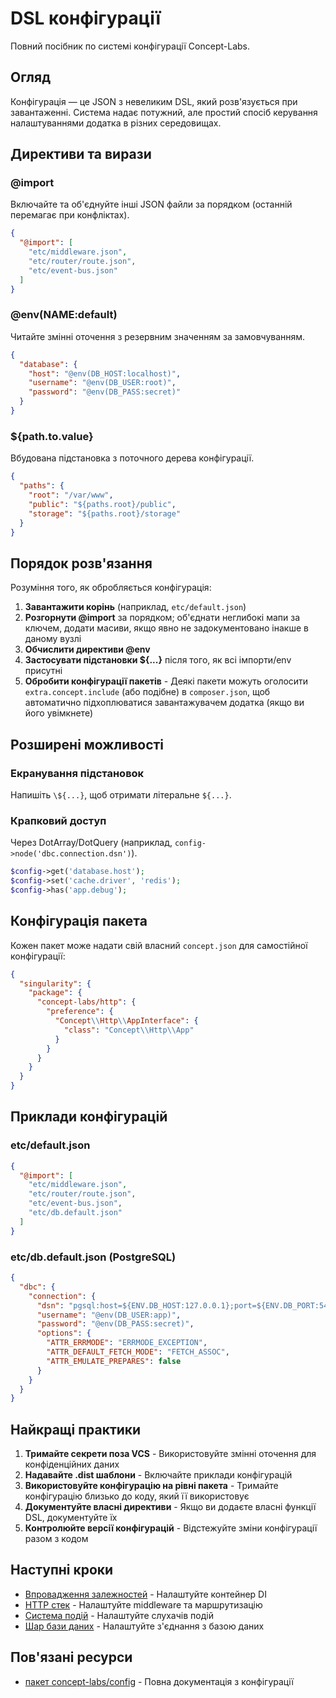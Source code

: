# DSL конфігурації

Повний посібник по системі конфігурації Concept-Labs.

## Огляд

Конфігурація — це JSON з невеликим DSL, який розв'язується при завантаженні. Система надає потужний, але простий спосіб керування налаштуваннями додатка в різних середовищах.

## Директиви та вирази

### @import
Включайте та об'єднуйте інші JSON файли за порядком (останній перемагає при конфліктах).

```json
{
  "@import": [
    "etc/middleware.json",
    "etc/router/route.json",
    "etc/event-bus.json"
  ]
}
```

### @env(NAME:default)
Читайте змінні оточення з резервним значенням за замовчуванням.

```json
{
  "database": {
    "host": "@env(DB_HOST:localhost)",
    "username": "@env(DB_USER:root)",
    "password": "@env(DB_PASS:secret)"
  }
}
```

### ${path.to.value}
Вбудована підстановка з поточного дерева конфігурації.

```json
{
  "paths": {
    "root": "/var/www",
    "public": "${paths.root}/public",
    "storage": "${paths.root}/storage"
  }
}
```

## Порядок розв'язання

Розуміння того, як обробляється конфігурація:

1. **Завантажити корінь** (наприклад, `etc/default.json`)
2. **Розгорнути @import** за порядком; об'єднати неглибокі мапи за ключем, додати масиви, якщо явно не задокументовано інакше в даному вузлі
3. **Обчислити директиви @env**
4. **Застосувати підстановки ${...}** після того, як всі імпорти/env присутні
5. **Обробити конфігурації пакетів** - Деякі пакети можуть оголосити `extra.concept.include` (або подібне) в `composer.json`, щоб автоматично підхоплюватися завантажувачем додатка (якщо ви його увімкнете)

## Розширені можливості

### Екранування підстановок
Напишіть `\${...}`, щоб отримати літеральне `${...}`.

### Крапковий доступ
Через DotArray/DotQuery (наприклад, `config->node('dbc.connection.dsn')`).

```php
$config->get('database.host');
$config->set('cache.driver', 'redis');
$config->has('app.debug');
```

## Конфігурація пакета

Кожен пакет може надати свій власний `concept.json` для самостійної конфігурації:

```json
{
  "singularity": {
    "package": {
      "concept-labs/http": {
        "preference": {
          "Concept\\Http\\AppInterface": { 
            "class": "Concept\\Http\\App" 
          }
        }
      }
    }
  }
}
```

## Приклади конфігурацій

### etc/default.json
```json
{
  "@import": [
    "etc/middleware.json",
    "etc/router/route.json",
    "etc/event-bus.json",
    "etc/db.default.json"
  ]
}
```

### etc/db.default.json (PostgreSQL)
```json
{
  "dbc": {
    "connection": {
      "dsn": "pgsql:host=${ENV.DB_HOST:127.0.0.1};port=${ENV.DB_PORT:5432};dbname=${ENV.DB_NAME:app}",
      "username": "@env(DB_USER:app)",
      "password": "@env(DB_PASS:secret)",
      "options": {
        "ATTR_ERRMODE": "ERRMODE_EXCEPTION",
        "ATTR_DEFAULT_FETCH_MODE": "FETCH_ASSOC",
        "ATTR_EMULATE_PREPARES": false
      }
    }
  }
}
```

## Найкращі практики

1. **Тримайте секрети поза VCS** - Використовуйте змінні оточення для конфіденційних даних
2. **Надавайте .dist шаблони** - Включайте приклади конфігурацій
3. **Використовуйте конфігурацію на рівні пакета** - Тримайте конфігурацію близько до коду, який її використовує
4. **Документуйте власні директиви** - Якщо ви додаєте власні функції DSL, документуйте їх
5. **Контролюйте версії конфігурацій** - Відстежуйте зміни конфігурації разом з кодом

## Наступні кроки

- [Впровадження залежностей](./dependency-injection.md) - Налаштуйте контейнер DI
- [HTTP стек](./http-stack.md) - Налаштуйте middleware та маршрутизацію
- [Система подій](./events.md) - Налаштуйте слухачів подій
- [Шар бази даних](./database.md) - Налаштуйте з'єднання з базою даних

## Пов'язані ресурси

- [пакет concept-labs/config](https://github.com/Concept-Labs/config) - Повна документація з конфігурації
